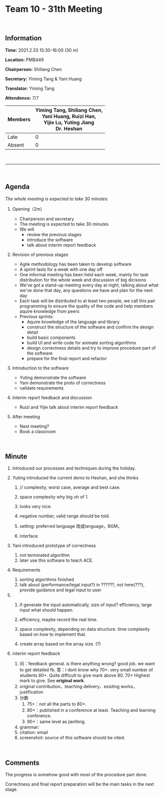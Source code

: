 # Team 10 - 31th Meeting 

<br>

## Information

**Time:**  2021.2.33 15:30-16:00 (30 m)

**Location:** PMB449

**Chairperson:**  Shiliang Chen

**Secretary:**  Yiming Tang & Yani Huang

**Translator:**  Yiming Tang

**Attendence:** 7/7

| **Members** | **Yiming Tang, Shiliang Chen, <br>Yani Huang, Ruizi Han, <br>Yijie Lu, Yuting Jiang<br/>Dr. Heshan** |
| ----------- | ------------------------------------------------------------ |
| Late        | 0                                                            |
| Absent      | 0                                                            |

<br>

------
<br>

## Agenda

*The whole meeting is expected to take 30 minutes.*

1. Opening（2m）

   - Chairperson and secretary
   - The meeting is expected to take 30 minutes
   - We will
     - review the previous stages
     - introduce the software
     - talk about interim report feedback
  
2. Revision of previous stages
   - Agile methodology has been taken to develop software
   - A sprint lasts for a week with one day off
   - One informal meeting has been held each week, mainly for task distribution for the whole week and discussion of big dicisions
   - We've got a stand-up meeting every day at night, talking about what we've done that day, any questions we have and plan for the next day
   - Each task will be distributed to at least two people, we call this pair programming to ensure the quality of the code and help members aquire knowledge from peers
   - Previous sprints: 
     - Aquire knowledge of the language and library
     - construct the structure of the software and confirm the design detail
     - build basic components
     - build UI and write code for animate sorting algorithms
     - design correctness details and try to improve procedure part of the software
     - prepare for the final report and refactor
  
3. Introduction to the software
   - Yuting demonstrate the software
   - Yani demonstrate the proto of correctness
   - validate requirements
  
4. Interim report feedback and discussion
   - Ruizi and Yijie talk about interim report feedback

5. After meeting

   - Next meeting?
   - Book a classroom

<br>

## Minute

1. Introduced our processes and techniques during the holiday.
2. Yuting introduced the current demo to Heshan, and she thinks 
   1. // complexity, worst case, average and best case.
   2. space complexity why big oh of 1.
   
   3. looks very nice.
   
   4. negative number, valid range should be told.
   
   5. setting: preferred language
   改成language，BGM，
   1. interface
   
3. Yani introduced prototype of correctness
   1. not terminated algorithm 
   2. later use this software to teach ACE.
4. Requirements
   1. sorting algorithms finished
   2. talk about (performance/legal input?) in ??????, not here(???), provide guidance and legal input to user
5. 1. if generate the input automatically, size of input? efficiency, large input what should happen. 
   1. efficiency, maybe record the real time.
   2. space complexity, depending on data structure. time complexity based on how to implement that. 
   
   3. create array based on the array size. (?)
6. interim report feedback
   1. 问：feedback general. is there anything wrong? good job. we want to get detailed fb. 答：i dont know why 70+. very small number of students 80+. Quite difficult to give mark above 80. 70+ Highest mark to give. See **original work**. 
   2.  original contribution、teaching delivery、existing works，justification
   3. 分数
      1. 75+：not all the parts to 80+.
      2. 80+：published in a conference at least. Teaching and learning conference. 
      3. 90+：same level as jianfeng.
   4. grammar: 
   5. citation: email
   6. screenshot: source of this software should be cited.

<br>

## Comments 

The progress is somehow good with most of the procedure part done.

Correctness and final report preparation will be the main tasks in the next stage.
